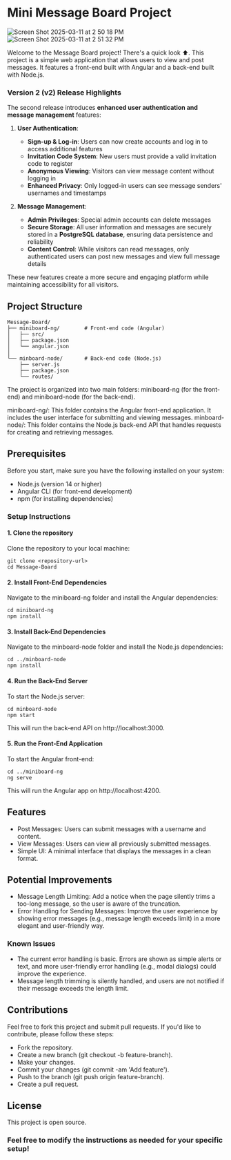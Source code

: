 # Mini Message Board Project

![Screen Shot 2025-03-11 at 2 50 18 PM](https://github.com/user-attachments/assets/dc955997-2021-4017-922b-f417de8b5858)
![Screen Shot 2025-03-11 at 2 51 32 PM](https://github.com/user-attachments/assets/901fa450-fb9a-4d17-b1b7-5ab36629f5a7)


Welcome to the Message Board project! There's a quick look ⬆️. This project is a simple web application that allows users to view and post messages. It features a front-end built with Angular and a back-end built with Node.js.

### Version 2 (v2) Release Highlights

The second release introduces **enhanced user authentication and message management** features:

1. **User Authentication**:
   - **Sign-up & Log-in**: Users can now create accounts and log in to access additional features
   - **Invitation Code System**: New users must provide a valid invitation code to register
   - **Anonymous Viewing**: Visitors can view message content without logging in
   - **Enhanced Privacy**: Only logged-in users can see message senders' usernames and timestamps

2. **Message Management**:
   - **Admin Privileges**: Special admin accounts can delete messages
   - **Secure Storage**: All user information and messages are securely stored in a **PostgreSQL database**, ensuring data persistence and reliability
   - **Content Control**: While visitors can read messages, only authenticated users can post new messages and view full message details

These new features create a more secure and engaging platform while maintaining accessibility for all visitors.

## Project Structure

```
Message-Board/
├── miniboard-ng/        # Front-end code (Angular)
│   ├── src/
│   ├── package.json
│   └── angular.json
│
└── minboard-node/       # Back-end code (Node.js)
    ├── server.js
    ├── package.json
    └── routes/
```
The project is organized into two main folders: miniboard-ng (for the front-end) and miniboard-node (for the back-end). 

miniboard-ng/: This folder contains the Angular front-end application. It includes the user interface for submitting and viewing messages.
minboard-node/: This folder contains the Node.js back-end API that handles requests for creating and retrieving messages.



## Prerequisites

Before you start, make sure you have the following installed on your system:
- Node.js (version 14 or higher)
- Angular CLI (for front-end development)
- npm (for installing dependencies)

### Setup Instructions
#### 1. Clone the repository

Clone the repository to your local machine:
```
git clone <repository-url>
cd Message-Board
```
#### 2. Install Front-End Dependencies

Navigate to the miniboard-ng folder and install the Angular dependencies:
```
cd miniboard-ng
npm install
```
#### 3. Install Back-End Dependencies

Navigate to the minboard-node folder and install the Node.js dependencies:
```
cd ../minboard-node
npm install
```
#### 4. Run the Back-End Server

To start the Node.js server:
```
cd minboard-node
npm start
```
This will run the back-end API on http://localhost:3000.

#### 5. Run the Front-End Application

To start the Angular front-end:
```
cd ../miniboard-ng
ng serve
```
This will run the Angular app on http://localhost:4200.

## Features
- Post Messages: Users can submit messages with a username and content.
- View Messages: Users can view all previously submitted messages.
- Simple UI: A minimal interface that displays the messages in a clean format.

## Potential Improvements

- Message Length Limiting: Add a notice when the page silently trims a too-long message, so the user is aware of the truncation.
- Error Handling for Sending Messages: Improve the user experience by showing error messages (e.g., message length exceeds limit) in a more elegant and user-friendly way.

### Known Issues

- The current error handling is basic. Errors are shown as simple alerts or text, and more user-friendly error handling (e.g., modal dialogs) could improve the experience.
- Message length trimming is silently handled, and users are not notified if their message exceeds the length limit.

## Contributions

Feel free to fork this project and submit pull requests. If you'd like to contribute, please follow these steps:
- Fork the repository.
- Create a new branch (git checkout -b feature-branch).
- Make your changes.
- Commit your changes (git commit -am 'Add feature').
- Push to the branch (git push origin feature-branch).
- Create a pull request.

## License

This project is open source.

### Feel free to modify the instructions as needed for your specific setup!
